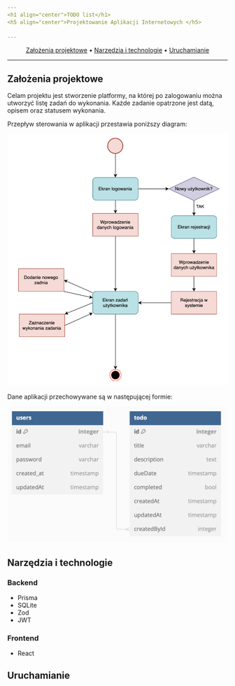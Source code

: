 ```yaml
---
<h1 align="center">TODO list</h1>
<h5 align="center">Projektowanie Aplikacji Internetowych </h5>

---
```


<p align="center">
  <a href="#introduction">Założenia projektowe</a> •
  <a href="#nit">Narzędzia i technologie</a> •
  <a href="#start">Uruchamianie</a>
</p>

---

## Założenia projektowe <a name="introduction"></a>

Celam projektu jest stworzenie platformy, na której po zalogowaniu można utworzyć listę zadań do wykonania. Każde zadanie opatrzone jest datą, opisem oraz statusem wykonania.

Przepływ sterowania w aplikacji przestawia poniższy diagram:

<div align="center">
  <img width="612" alt="image" src="https://github.com/nofuturre/todo_list/blob/main/assets/flow_chart.png">
</div>

Dane aplikacji przechowywane są w następującej formie:

<div align="center">
  <img width="612" alt="image" src="https://github.com/nofuturre/todo_list/blob/main/assets/database_model.png">
</div>

## Narzędzia i technologie <a name="nit"></a>

### Backend

<ul>
    <li>Prisma</li>
    <li>SQLite</li>
    <li>Zod</li>
    <li>JWT</li>
</ul>

### Frontend

<ul>
    <li>React</li>
</ul>

## Uruchamianie <a name="start"></a>
